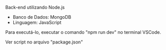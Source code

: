 Back-end utilizando Node.js

- Banco de Dados: MongoDB
- Linguagem: JavaScript 

Para executá-lo, executar o comando "npm run dev" no terminal VSCode. 

Ver script no arquivo "package.json"

